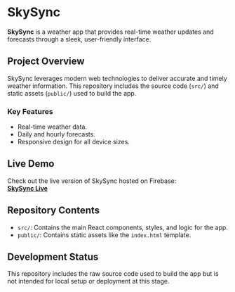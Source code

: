 
# SkySync

**SkySync** is a weather app that provides real-time weather updates and forecasts through a sleek, user-friendly interface.

## Project Overview

SkySync leverages modern web technologies to deliver accurate and timely weather information. This repository includes the source code (`src/`) and static assets (`public/`) used to build the app.

### Key Features

- Real-time weather data.
- Daily and hourly forecasts.
- Responsive design for all device sizes.

## Live Demo

Check out the live version of SkySync hosted on Firebase:  
**[SkySync Live](https://your-firebase-app.web.app)**

## Repository Contents

- `src/`: Contains the main React components, styles, and logic for the app.
- `public/`: Contains static assets like the `index.html` template.

## Development Status

This repository includes the raw source code used to build the app but is not intended for local setup or deployment at this stage.


